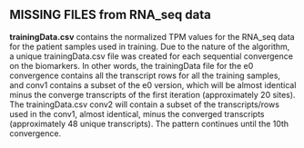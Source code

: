 ## MISSING FILES from RNA_seq data

**trainingData.csv** contains the normalized TPM values for the RNA_seq data for the patient samples used in training. Due to the nature of the algorithm, a unique trainingData.csv file was created for each sequential convergence on the  biomarkers. In other words, the trainingData file for the e0 convergence contains all the transcript rows for all the training samples, and conv1 contains a subset of the e0 version, which will be almost identical minus the converge transcripts of the first iteration (approximately 20 sites). The trainingData.csv conv2 will contain a subset of the transcripts/rows used in the conv1, almost identical, minus the converged transcripts (approximately 48 unique transcripts). The pattern continues until the 10th convergence.
